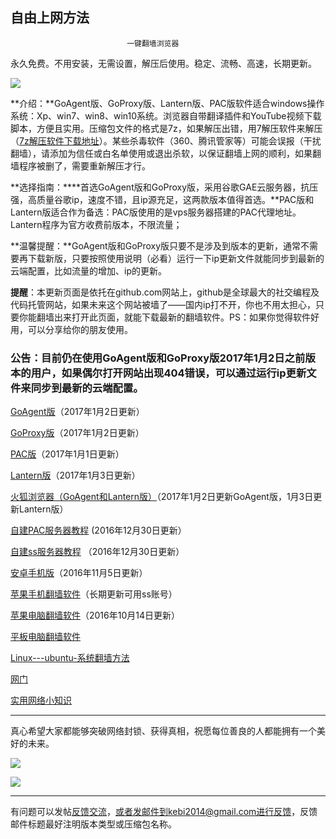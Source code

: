 ## **********************自由上网方法**********************

                              一键翻墙浏览器



永久免费。不用安装，无需设置，解压后使用。稳定、流畅、高速，长期更新。

![](https://raw.githubusercontent.com/Alvin9999/pac2/master/%E5%9B%BE%E6%A0%87.PNG)


**介绍：**GoAgent版、GoProxy版、Lantern版、PAC版软件适合windows操作系统：Xp、win7、win8、win10系统。浏览器自带翻译插件和YouTube视频下载脚本，方便且实用。压缩包文件的格式是7z，如果解压出错，用7解压软件来解压（[7z解压软件下载地址](https://sparanoid.com/lab/7z/)）。某些杀毒软件（360、腾讯管家等）可能会误报（干扰翻墙），请添加为信任或白名单使用或退出杀软，以保证翻墙上网的顺利，如果翻墙程序被删了，需要重新解压才行。

**选择指南：****首选GoAgent版和GoProxy版，采用谷歌GAE云服务器，抗压强，高质量谷歌ip，速度不错，且ip源充足，这两款版本值得首选。**PAC版和Lantern版适合作为备选：PAC版使用的是vps服务器搭建的PAC代理地址。Lantern程序为官方收费前版本，不限流量；

**温馨提醒：**GoAgent版和GoProxy版只要不是涉及到版本的更新，通常不需要再下载新版，只要按照使用说明（必看）运行一下ip更新文件就能同步到最新的云端配置，比如流量的增加、ip的更新。

**提醒**：本更新页面是依托在github.com网站上，github是全球最大的社交编程及代码托管网站，如果未来这个网站被墙了——国内ip打不开，你也不用太担心，只要你能翻墙出来打开此页面，就能下载最新的翻墙软件。PS：如果你觉得软件好用，可以分享给你的朋友使用。

### 公告：目前仍在使用GoAgent版和GoProxy版2017年1月2日之前版本的用户，如果偶尔打开网站出现404错误，可以通过运行ip更新文件来同步到最新的云端配置。


[GoAgent版](https://github.com/Alvin9999/new-pac/wiki/GoAgent%E7%89%88)（2017年1月2日更新）

[GoProxy版](https://github.com/Alvin9999/new-pac/wiki/GoProxy%E7%89%88)（2017年1月2日更新）

[PAC版](https://github.com/Alvin9999/new-pac/wiki/PAC%E7%89%88)（2017年1月1日更新）

[Lantern版](https://github.com/Alvin9999/new-pac/wiki/Lantern%E7%89%88)（2017年1月3日更新）

[火狐浏览器（GoAgent和Lantern版）](https://github.com/Alvin9999/new-pac/wiki/%E7%81%AB%E7%8B%90%E6%B5%8F%E8%A7%88%E5%99%A8%EF%BC%88GoAgent%E5%92%8CLantern%E7%89%88%EF%BC%89)（2017年1月2日更新GoAgent版，1月3日更新Lantern版）

[自建PAC服务器教程](https://github.com/Alvin9999/new-pac/wiki/%E8%87%AA%E5%BB%BAPAC%E6%9C%8D%E5%8A%A1%E5%99%A8%E6%95%99%E7%A8%8B) (2016年12月30日更新）

[自建ss服务器教程](https://github.com/Alvin9999/new-pac/wiki/%E8%87%AA%E5%BB%BAss%E6%9C%8D%E5%8A%A1%E5%99%A8%E6%95%99%E7%A8%8B) （2016年12月30日更新）

[安卓手机版](https://github.com/Alvin9999/new-pac/wiki/%E5%AE%89%E5%8D%93%E6%89%8B%E6%9C%BA%E7%89%88)（2016年11月5日更新）

[苹果手机翻墙软件](https://github.com/Alvin9999/new-pac/wiki/%E8%8B%B9%E6%9E%9C%E6%89%8B%E6%9C%BA%E7%BF%BB%E5%A2%99%E8%BD%AF%E4%BB%B6)（长期更新可用ss账号）

[苹果电脑翻墙软件](https://github.com/Alvin9999/new-pac/wiki/%E8%8B%B9%E6%9E%9C%E7%94%B5%E8%84%91MAC%E7%BF%BB%E5%A2%99%E8%BD%AF%E4%BB%B6)（2016年10月14日更新）


[平板电脑翻墙软件](https://github.com/Alvin9999/new-pac/wiki/%E5%B9%B3%E6%9D%BF%E7%94%B5%E8%84%91%E7%BF%BB%E5%A2%99%E8%BD%AF%E4%BB%B6)

[Linux---ubuntu-系统翻墙方法](https://github.com/Alvin9999/new-pac/wiki/Linux---ubuntu-%E7%B3%BB%E7%BB%9F%E7%BF%BB%E5%A2%99%E6%96%B9%E6%B3%95)

[网门](https://github.com/Alvin9999/new-pac/wiki/%E7%BD%91%E9%97%A8)

[实用网络小知识](https://github.com/Alvin9999/new-pac/wiki/%E5%AE%9E%E7%94%A8%E7%BD%91%E7%BB%9C%E5%B0%8F%E7%9F%A5%E8%AF%86)


***

真心希望大家都能够突破网络封锁、获得真相，祝愿每位善良的人都能拥有一个美好的未来。

![](https://raw.githubusercontent.com/Alvin9999/pac2/master/1.JPG)

![](https://raw.githubusercontent.com/Alvin9999/pac2/master/2.JPG)


***


有问题可以发帖[反馈交流](https://github.com/Alvin9999/new-pac/issues)，或者发邮件到kebi2014@gmail.com进行反馈，反馈邮件标题最好注明版本类型或压缩包名称。
